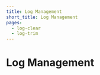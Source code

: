 ```yaml
---
title: Log Management
short_title: Log Management
pages:
  - log-clear
  - log-trim
---
```

Log Management
==============

